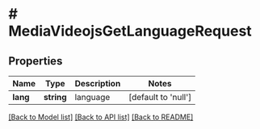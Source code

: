 # # MediaVideojsGetLanguageRequest

## Properties

Name | Type | Description | Notes
------------ | ------------- | ------------- | -------------
**lang** | **string** | language | [default to 'null']

[[Back to Model list]](../../README.md#models) [[Back to API list]](../../README.md#endpoints) [[Back to README]](../../README.md)
